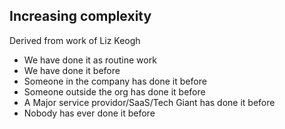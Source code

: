 ## Increasing complexity
Derived from work of Liz Keogh

  * We have done it as routine work
  * We have done it before
  * Someone in the company has done it before
  * Someone outside the org has done it before
  * A Major service providor/SaaS/Tech Giant has done it before
  * Nobody has ever done it before
